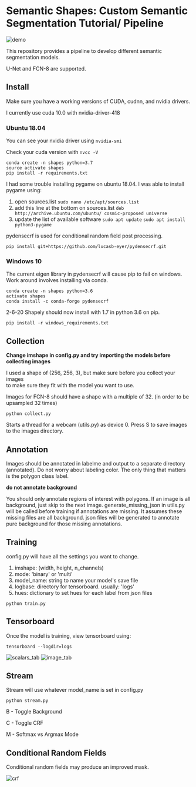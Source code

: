 # Semantic Shapes: Custom Semantic Segmentation Tutorial/ Pipeline

![demo](docs/images/demo.gif)

This repository provides a pipeline to develop different semantic segmentation models.

U-Net and FCN-8 are supported.

## Install

Make sure you have a working versions of CUDA, cudnn, and nvidia drivers.

I currently use cuda 10.0 with nvidia-driver-418

### Ubuntu 18.04

You can see your nvidia driver using `nvidia-smi`

Check your cuda version with `nvcc -V`

```
conda create -n shapes python=3.7
source activate shapes
pip install -r requirements.txt
```

I had some trouble installing pygame on ubuntu 18.04.
I was able to install pygame using:

1. open sources.list
`sudo nano /etc/apt/sources.list`
2. add this line at the bottom on sources.list
`deb http://archive.ubuntu.com/ubuntu/ cosmic-proposed universe`
3. update the list of available software
`sudo apt update`
`sudo apt install python3-pygame`

pydensecrf is used for conditional random field post processing.

`pip install git+https://github.com/lucasb-eyer/pydensecrf.git`

### Windows 10

The current eigen library in pydensecrf will cause pip to fail on windows.
Work around involves installing via conda.

```
conda create -n shapes python=3.6
activate shapes
conda install -c conda-forge pydensecrf
```

2-6-20
Shapely should now install with 1.7 in python 3.6 on pip.

`pip install -r windows_requirements.txt`

## Collection

**Change imshape in config.py and try importing the models before collecting images**

I used a shape of (256, 256, 3), but make sure before you collect your images\
to make sure they fit with the model you want to use.

Images for FCN-8 should have a shape with a multiple of 32. (in order to be upsampled 32 times)

`python collect.py`

Starts a thread for a webcam (utils.py) as device 0. Press S to save images to the images directory.

## Annotation

Images should be annotated in labelme and output to a separate directory (annotated).
Do not worry about labeling color. The only thing that matters is the polygon class label.

**do not annotate background**

You should only annotate regions of interest with polygons.
If an image is all background, just skip to the next image.
generate_missing_json in utils.py will be called before training if annotations are missing.
It assumes these missing files are all background.
json files will be generated to annotate pure background for those missing annotations.

## Training

config.py will have all the settings you want to change.

1. imshape: (width, height, n_channels)
2. mode: 'binary' or 'multi'
3. model_name: string to name your model's save file
4. logbase: directory for tensorboard. usually: 'logs'
5. hues: dictionary to set hues for each label from json files

`python train.py`

## Tensorboard

Once the model is training, view tensorboard using:

`tensorboard --logdir=logs`

![scalars_tab](docs/images/scalars.png)
![image_tab](docs/images/multi_semantic.png)

## Stream

Stream will use whatever model_name is set in config.py

`python stream.py`

B - Toggle Background

C - Toggle CRF

M - Softmax vs Argmax Mode

## Conditional Random Fields

Conditional random fields may produce an improved mask.

![crf](docs/images/crf.png)
